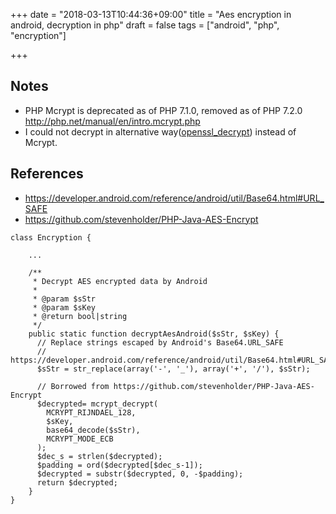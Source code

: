 +++
date = "2018-03-13T10:44:36+09:00"
title = "Aes encryption in android, decryption in php"
draft = false
tags = ["android", "php", "encryption"]

+++

<!--more-->

## Notes

- PHP Mcrypt is deprecated as of PHP 7.1.0, removed as of PHP 7.2.0
<http://php.net/manual/en/intro.mcrypt.php>
- I could not decrypt in alternative way([openssl_decrypt](http://php.net/manual/en/function.openssl-decrypt.php)) instead of Mcrypt.

## References
- <https://developer.android.com/reference/android/util/Base64.html#URL_SAFE>
- <https://github.com/stevenholder/PHP-Java-AES-Encrypt>

```
class Encryption {

    ...

    /**
     * Decrypt AES encrypted data by Android
     *
     * @param $sStr
     * @param $sKey
     * @return bool|string
     */
    public static function decryptAesAndroid($sStr, $sKey) {
      // Replace strings escaped by Android's Base64.URL_SAFE
      // https://developer.android.com/reference/android/util/Base64.html#URL_SAFE
      $sStr = str_replace(array('-', '_'), array('+', '/'), $sStr);

      // Borrowed from https://github.com/stevenholder/PHP-Java-AES-Encrypt
      $decrypted= mcrypt_decrypt(
        MCRYPT_RIJNDAEL_128,
        $sKey,
        base64_decode($sStr),
        MCRYPT_MODE_ECB
      );
      $dec_s = strlen($decrypted);
      $padding = ord($decrypted[$dec_s-1]);
      $decrypted = substr($decrypted, 0, -$padding);
      return $decrypted;
    }
}
```
